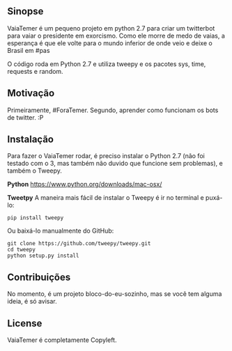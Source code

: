 ## Sinopse

VaiaTemer é um pequeno projeto em python 2.7 para criar um twitterbot para vaiar o presidente em exorcismo. Como ele morre de medo de vaias, a esperança é que ele volte para o mundo inferior de onde veio e deixe o Brasil em #pas

O código roda em Python 2.7 e utiliza tweepy e os pacotes sys, time, requests e  random.


## Motivação

Primeiramente, #ForaTemer. Segundo, aprender como funcionam os bots de twitter. :P

## Instalação

Para fazer o VaiaTemer rodar, é preciso instalar o Python 2.7 (não foi testado com o 3, mas também não duvido que funcione sem problemas), e também o Tweepy.

**Python**
https://www.python.org/downloads/mac-osx/

**Tweetpy**
A maneira mais fácil de instalar o Tweepy é ir no terminal e puxá-lo:

	pip install tweepy

Ou baixá-lo manualmente do GitHub:

	git clone https://github.com/tweepy/tweepy.git
	cd tweepy
	python setup.py install

## Contribuições

No momento, é um projeto bloco-do-eu-sozinho, mas se você tem alguma ideia, é só avisar.

## License

VaiaTemer é completamente Copyleft.
